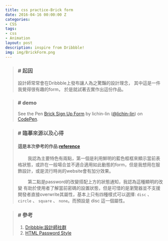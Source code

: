 ```yaml
---
title: css practice-Brick form
date: 2016-04-16 00:00:00 Z
categories:
- CSS
tags:
- css
- Animation
layout: post
description: inspire from Dribbble!
img: img/BrickForm.png
---
```



>### # 起因
>   設計師常常會在Dribbble上發布讓人為之驚豔的設計理念，
>	其中這是一件我覺得很有趣的form，
> 	於是就試著去實作出這份作品。
>
<div class="paragraph-seperate"></div>

>### # demo
><p data-height="377" data-theme-id="dark" data-slug-hash="Varapo" data-default-tab="result" data-user="lichin-lin" data-embed-version="2" class="codepen">See the Pen <a href="http://codepen.io/lichin-lin/pen/Varapo/">Brick Sign Up Form</a> by lichin-lin (<a href="http://codepen.io/lichin-lin">@lichin-lin</a>) on <a href="http://codepen.io">CodePen</a>.</p>
<script async src="//assets.codepen.io/assets/embed/ei.js"></script>

>### # 臨摹來源以及心得
>
> #### 這是本次參考的作品:[reference](https://dribbble.com/shots/2539623-Daily-UI-001-Sign-Up "Title")
> &nbsp;&nbsp;&nbsp;&nbsp;&nbsp;&nbsp;&nbsp;&nbsp;我認為主要特色有兩點，第一個是利用鮮明的藍色框框來顯示當前表格狀態，或許在一般場合並不適合適用如此動態的form，但是我想用在服飾設計，或是流行時尚的website會有加分效果。
>
> &nbsp;&nbsp;&nbsp;&nbsp;&nbsp;&nbsp;&nbsp;&nbsp;第二點是password的改變搭配上方的狀態通知，我認為這種顯明的改變
有助於使用者了解當前密碼的設置狀態，但是可惜的是瀏覽器並不支援開發者直接overwrite其屬性，基本上只有四種樣式可以選擇: ```disc``` 、 ```circle``` 、 ```square``` 、 ```none```。而預設是 disc 這一個屬性。
>



>### # 參考
>1.    [Dribbble:設計師社群](http://dribbble.com "Title")
>2.    [HTML Password Style](http://jsfiddle.net/ThiefMaster/6uJJw/1/ "Title")
